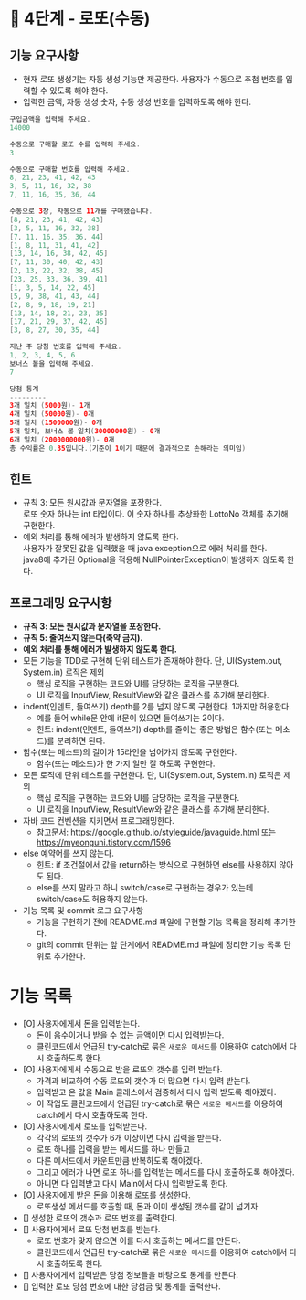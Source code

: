 # 🚀 4단계 - 로또(수동)
## 기능 요구사항
* 현재 로또 생성기는 자동 생성 기능만 제공한다. 사용자가 수동으로 추첨 번호를 입력할 수 있도록 해야 한다.
* 입력한 금액, 자동 생성 숫자, 수동 생성 번호를 입력하도록 해야 한다.
  
```java
구입금액을 입력해 주세요.
14000

수동으로 구매할 로또 수를 입력해 주세요.
3

수동으로 구매할 번호를 입력해 주세요.
8, 21, 23, 41, 42, 43
3, 5, 11, 16, 32, 38
7, 11, 16, 35, 36, 44

수동으로 3장, 자동으로 11개를 구매했습니다.
[8, 21, 23, 41, 42, 43]
[3, 5, 11, 16, 32, 38]
[7, 11, 16, 35, 36, 44]
[1, 8, 11, 31, 41, 42]
[13, 14, 16, 38, 42, 45]
[7, 11, 30, 40, 42, 43]
[2, 13, 22, 32, 38, 45]
[23, 25, 33, 36, 39, 41]
[1, 3, 5, 14, 22, 45]
[5, 9, 38, 41, 43, 44]
[2, 8, 9, 18, 19, 21]
[13, 14, 18, 21, 23, 35]
[17, 21, 29, 37, 42, 45]
[3, 8, 27, 30, 35, 44]

지난 주 당첨 번호를 입력해 주세요.
1, 2, 3, 4, 5, 6
보너스 볼을 입력해 주세요.
7

당첨 통계
---------
3개 일치 (5000원)- 1개
4개 일치 (50000원)- 0개
5개 일치 (1500000원)- 0개
5개 일치, 보너스 볼 일치(30000000원) - 0개
6개 일치 (2000000000원)- 0개
총 수익률은 0.35입니다.(기준이 1이기 때문에 결과적으로 손해라는 의미임)
```  

## 힌트  

* 규칙 3: 모든 원시값과 문자열을 포장한다.    
  로또 숫자 하나는 int 타입이다. 이 숫자 하나를 추상화한 LottoNo 객체를 추가해 구현한다.   
* 예외 처리를 통해 에러가 발생하지 않도록 한다.      
  사용자가 잘못된 값을 입력했을 때 java exception으로 에러 처리를 한다.   
  java8에 추가된 Optional을 적용해 NullPointerException이 발생하지 않도록 한다.    
    
## 프로그래밍 요구사항
* **규칙 3: 모든 원시값과 문자열을 포장한다.**
* **규칙 5: 줄여쓰지 않는다(축약 금지).**
* **예외 처리를 통해 에러가 발생하지 않도록 한다.**
* 모든 기능을 TDD로 구현해 단위 테스트가 존재해야 한다. 단, UI(System.out, System.in) 로직은 제외
  * 핵심 로직을 구현하는 코드와 UI를 담당하는 로직을 구분한다.
  * UI 로직을 InputView, ResultView와 같은 클래스를 추가해 분리한다.
* indent(인덴트, 들여쓰기) depth를 2를 넘지 않도록 구현한다. 1까지만 허용한다.
  * 예를 들어 while문 안에 if문이 있으면 들여쓰기는 2이다.
  * 힌트: indent(인덴트, 들여쓰기) depth를 줄이는 좋은 방법은 함수(또는 메소드)를 분리하면 된다.
* 함수(또는 메소드)의 길이가 15라인을 넘어가지 않도록 구현한다.
  * 함수(또는 메소드)가 한 가지 일만 잘 하도록 구현한다.
* 모든 로직에 단위 테스트를 구현한다. 단, UI(System.out, System.in) 로직은 제외
  * 핵심 로직을 구현하는 코드와 UI를 담당하는 로직을 구분한다.
  * UI 로직을 InputView, ResultView와 같은 클래스를 추가해 분리한다.
* 자바 코드 컨벤션을 지키면서 프로그래밍한다.
  * 참고문서: https://google.github.io/styleguide/javaguide.html 또는 https://myeonguni.tistory.com/1596
* else 예약어를 쓰지 않는다.
  * 힌트: if 조건절에서 값을 return하는 방식으로 구현하면 else를 사용하지 않아도 된다.
  * else를 쓰지 말라고 하니 switch/case로 구현하는 경우가 있는데 switch/case도 허용하지 않는다.
* 기능 목록 및 commit 로그 요구사항
  * 기능을 구현하기 전에 README.md 파일에 구현할 기능 목록을 정리해 추가한다.
  * git의 commit 단위는 앞 단계에서 README.md 파일에 정리한 기능 목록 단위로 추가한다.  
      
# 기능 목록    
* [O] 사용자에게서 돈을 입력받는다.    
  * 돈이 음수이거나 받을 수 없는 금액이면 다시 입력받는다.   
  * 클린코드에서 언급된 try-catch로 묶은 `새로운 메서드`를 이용하여 catch에서 다시 호출하도록 한다.  
* [O] 사용자에게서 수동으로 받을 로또의 갯수를 입력 받는다.
  * 가격과 비교하여 수동 로또의 갯수가 더 많으면 다시 입력 받는다.
  * 입력받고 온 값을 Main 클래스에서 검증해서 다시 입력 받도록 해야겠다.  
  * 이 작업도 클린코드에서 언급된 try-catch로 묶은 `새로운 메서드`를 이용하여 catch에서 다시 호출하도록 한다.
* [O] 사용자에게서 로또를 입력받는다.  
  * 각각의 로또의 갯수가 6개 이상이면 다시 입력을 받는다.   
  * 로또 하나를 입력을 받는 메서드를 하나 만들고 
  * 다른 메서드에서 카운트만큼 반복하도록 해야겠다.  
  * 그리고 에러가 나면 로또 하나를 입력받는 메서드를 다시 호출하도록 해야겠다.  
  * 아니면 다 입력받고 다시 Main에서 다시 입력받도록 한다.
* [O] 사용자에게 받은 돈을 이용해 로또를 생성한다.
  * 로또생성 메서드를 호출할 때, 돈과 이미 생성된 갯수를 같이 넘기자  
* [] 생성한 로또의 갯수과 로또 번호를 출력한다.
* [] 사용자에게서 로또 당첨 번호를 받는다.
  * 로또 번호가 맞지 않으면 이를 다시 호출하는 메서드를 만든다.
  * 클린코드에서 언급된 try-catch로 묶은 `새로운 메서드`를 이용하여 catch에서 다시 호출하도록 한다.
* [] 사용자에게서 입력받은 당첨 정보들을 바탕으로 통계를 만든다.  
* [] 입력한 로또 당첨 번호에 대한 당첨금 및 통계를 출력한다.
    